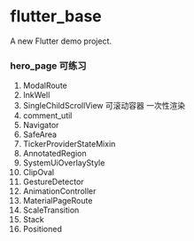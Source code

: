 # flutter_base

A new Flutter demo project.

###  hero_page 可练习

1.  ModalRoute
2.  InkWell
3.  SingleChildScrollView 可滚动容器 一次性渲染
4.  comment_util
5.  Navigator
6.  SafeArea
7.  TickerProviderStateMixin
8.  AnnotatedRegion
9.  SystemUiOverlayStyle
10. ClipOval
11. GestureDetector
12. AnimationController
13. MaterialPageRoute
14. ScaleTransition
15. Stack
16. Positioned



